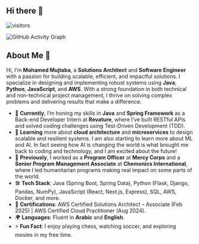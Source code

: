 ## Hi there 👋

![visitors](https://visitor-badge.laobi.icu/badge?page_id=mujtabaa11.mujtabaa11)

![GitHub Activity Graph](https://github-readme-activity-graph.vercel.app/graph?username=mujtabaa11&theme=github)

<!--
Here are some ideas to get you started:

- 🔭 I’m currently working on ...
- 🌱 I’m currently learning ...
- 👯 I’m looking to collaborate on ...
- 🤔 I’m looking for help with ...
- 💬 Ask me about ...
- 📫 How to reach me: ...
- 😄 Pronouns: ...
- ⚡ Fun fact: ...
-->
## About Me 👋

Hi, I’m **Mohamed Mujtaba**, a **Solutions Architect** and **Software Engineer** with a passion for building scalable, efficient, and impactful solutions. I specialize in designing and implementing robust systems using **Java**, **Python**, **JavaScript**, and **AWS**. With a strong foundation in both technical and non-technical project management, I thrive on solving complex problems and delivering results that make a difference.

- 🔭 **Currently**, I’m honing my skills in **Java** and **Spring Framework** as a Back-end Developer Intern at **Revature**, where I’ve built RESTful APIs and solved coding challenges using Test-Driven Development (TDD).
- 🌱 **Learning** more about **cloud architecture** and **microservices** to design scalable and resilient systems. I am also starting to learn more about ML and AI. In fact seeing how AI is changing the world is what brought me back to coding and technology, and I am excited about the future!
- 💼 **Previously**, I worked as a **Program Officer** at **Mercy Corps** and a **Senior Program Management Associate** at **Chemonics International**, where I led humanitarian programs making real impact on some parts of the world.
- 🛠️ **Tech Stack**: Java (Spring Boot, Spring Data), Python (Flask, Django, Pandas, NumPy), JavaScript (React, Next.js, Express), SQL, AWS, Docker, and more.
- 📜 **Certifications**: AWS Certified Solutions Architect – Associate (Feb 2025) | AWS Certified Cloud Practitioner (Aug 2024).
- 🌍 **Languages**: Fluent in **Arabic** and **English**.
- ⚡ **Fun Fact**: I enjoy playing chess, watching soccer, and exploring movies in my free time.
